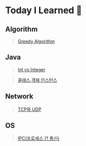 # Today I Learned 🏃

## Algorithm

> [Greedy Algorithm](./Algorithm/Greedy%20Algorithm.md)

## Java

> [Int vs Integer](./Java/Int%20vs%20Integer.md)

> [클래스,객체,인스턴스](./Java/%ED%81%B4%EB%9E%98%EC%8A%A4%2C%EA%B0%9D%EC%B2%B4%2C%EC%9D%B8%EC%8A%A4%ED%84%B4%EC%8A%A4.md)

## Network

> [TCP와 UDP](./Network/TCP%EC%99%80%20UDP.md)

## OS

> [IPC(프로세스 간 통신)](./OS/IPC.md)
